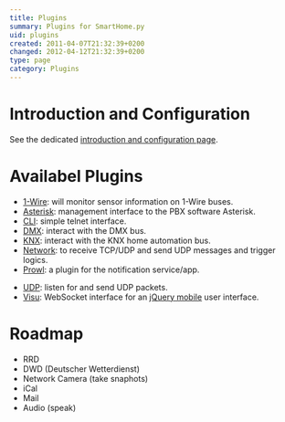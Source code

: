 ```yaml
---
title: Plugins
summary: Plugins for SmartHome.py
uid: plugins
created: 2011-04-07T21:32:39+0200
changed: 2012-04-12T21:32:39+0200
type: page
category: Plugins
---
```


Introduction and Configuration
==============================
See the dedicated [introduction and configuration page](config/).

Availabel Plugins
=================
* [1-Wire](onewire/): will monitor sensor information on 1-Wire buses.
* [Asterisk](asterisk/): management interface to the PBX software Asterisk.
* [CLI](cli/): simple telnet interface.
* [DMX](dmx/): interact with the DMX bus.
* [KNX](knx/): interact with the KNX home automation bus.
* [Network](network/): to receive TCP/UDP and send UDP messages and trigger logics.
* [Prowl](prowl/): a plugin for the notification service/app.
<!-- * [rrdtool](rrd/): build round robin databases and create graphs with rddtool. -->
* [UDP](udp/): listen for and send UDP packets.
* [Visu](visu/): WebSocket interface for an [jQuery mobile](http://jquerymobile.com/) user interface.

Roadmap
=======
* RRD
* DWD (Deutscher Wetterdienst)
* Network Camera (take snaphots)
* iCal
* Mail
* Audio (speak)

